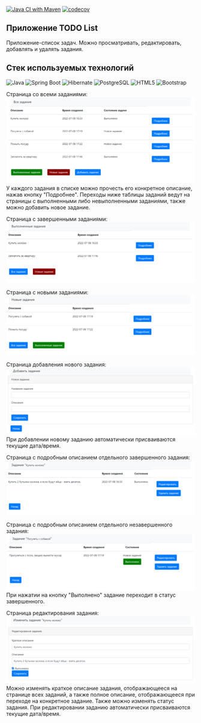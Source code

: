 [![Java CI with Maven](https://github.com/Insomn1ac/job4j_todo/actions/workflows/maven.yml/badge.svg)](https://github.com/Insomn1ac/job4j_todo/actions/workflows/maven.yml)
[![codecov](https://codecov.io/gh/Insomn1ac/job4j_todo/branch/main/graph/badge.svg?token=KNDSJS7J76)](https://codecov.io/gh/Insomn1ac/job4j_todo)

<a name="title"><h2>Приложение TODO List</h2></a>

Приложение-список задач. Можно просматривать, редактировать, добавлять и удалять задания.

<a name="tech"><h2>Стек используемых технологий</h2></a>

![Java](https://img.shields.io/badge/Java-ED8B00?style=for-the-badge&logo=java&logoColor=white)
![Spring Boot](https://img.shields.io/badge/Spring-6DB33F?style=for-the-badge&logo=spring&logoColor=white)
![Hibernate](https://img.shields.io/badge/Hibernate-59666C?style=for-the-badge&logo=Hibernate&logoColor=white)
![PostgreSQL](https://img.shields.io/badge/PostgreSQL-316192?style=for-the-badge&logo=postgresql&logoColor=white)
![HTML5](https://img.shields.io/badge/HTML5-E34F26?style=for-the-badge&logo=html5&logoColor=white)
![Bootstrap](https://img.shields.io/badge/Bootstrap-563D7C?style=for-the-badge&logo=bootstrap&logoColor=white)

Страница со всеми заданиями:
![allTasksPage](src/main/resources/attachments/allTasks.png)
У каждого задания в списке можно прочесть его конкретное описание, нажав кнопку "Подробнее".
Переходы ниже таблицы заданий ведут на страницы с выполненными либо невыполненными заданиями, 
также можно добавить новое задание.


Страница с завершенными заданиями:
![completedTasksPage](src/main/resources/attachments/completedTasks.png)


Страница с новыми заданиями:
![newTasksPage](src/main/resources/attachments/newTasks.png)


Страница добавления нового задания:
![addNewTaskPage](src/main/resources/attachments/addNewTask.png)
При добавлении новому заданию автоматически присваиваются текущие дата/время.


Страница с подробным описанием отдельного завершенного задания:
![completedTaskDescPage](src/main/resources/attachments/completedTaskDescription.png)


Страница с подробным описанием отдельного незавершенного задания:
![newTaskDescPage](src/main/resources/attachments/newTaskDescription.png)
При нажатии на кнопку "Выполнено" задание переходит в статус завершенного.


Страница редактирования задания:
![updateTaskPage](src/main/resources/attachments/taskUpdate.png)
Можно изменять краткое описание задания, отображающееся на странице всех заданий, 
а также полное описание, отображающееся при переходе на конкретное задание.
Также можно изменять статус задания.
При редактировании заданию автоматически присваиваются текущие дата/время.